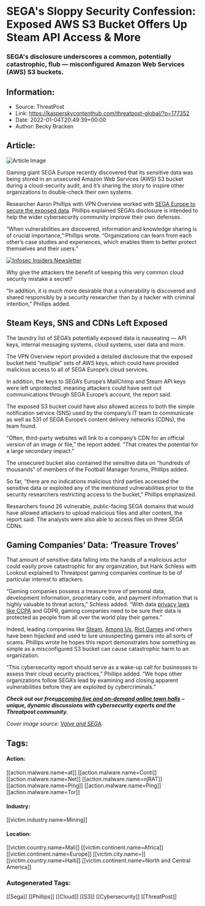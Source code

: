 # SEGA's Sloppy Security Confession: Exposed AWS S3 Bucket Offers Up Steam API Access & More
### SEGA's disclosure underscores a common, potentially catastrophic, flub — misconfigured Amazon Web Services (AWS) S3 buckets.

## Information:
+ Source: ThreatPost
+ Link: https://kasperskycontenthub.com/threatpost-global/?p=177352
+ Date: 2022-01-04T20:49:39+00:00
+ Author: Becky Bracken


## Article:
![Article Image](https://media.threatpost.com/wp-content/uploads/sites/103/2022/01/04154548/Sega.jpg)

Gaming giant SEGA Europe recently discovered that its sensitive data was being stored in an unsecured Amazon Web Services (AWS) S3 bucket during a cloud-security audit, and it’s sharing the story to inspire other organizations to double-check their own systems.


Researcher Aaron Phillips with VPN Overview worked with [SEGA Europe to secure the exposed data](https://vpnoverview.com/news/sega-europe-security-report/). Phillips explained SEGA’s disclosure is intended to help the wider cybersecurity community improve their own defenses.


“When vulnerabilities are discovered, information and knowledge sharing is of crucial importance,” Phillips wrote. “Organizations can learn from each other’s case studies and experiences, which enables them to better protect themselves and their users.”


[![Infosec Insiders Newsletter](https://media.threatpost.com/wp-content/uploads/sites/103/2021/07/10165815/infosec_insiders_in_article_promo.png)](https://threatpost.com/infosec-insider-subscription-page/?utm_source=ART&utm_medium=ART&utm_campaign=InfosecInsiders_Newsletter_Promo/)


Why give the attackers the benefit of keeping this very common cloud security mistake a secret?


“In addition, it is much more desirable that a vulnerability is discovered and shared responsibly by a security researcher than by a hacker with criminal intention,” Phillips added.


**Steam Keys, SNS and CDNs Left Exposed**
-----------------------------------------


The laundry list of SEGA’s potentially exposed data is nauseating — API keys, internal messaging systems, cloud systems, user data and more.


The VPN Overview report provided a detailed disclosure that the exposed bucket held “multiple” sets of AWS keys, which could have provided malicious access to all of SEGA Europe’s cloud services.


In addition, the keys to SEGA’s Europe’s MailChimp and Steam API keys were left unprotected, meaning attackers could have sent out communications through SEGA Europe’s account, the report said.


The exposed S3 bucket could have also allowed access to both the simple notification service (SNS) used by the company’s IT team to communicate as well as 531 of SEGA Europe’s content delivery networks (CDNs), the team found.


“Often, third-party websites will link to a company’s CDN for an official version of an image or file,” the report added. “That creates the potential for a large secondary impact.”


The unsecured bucket also contained the sensitive data on “hundreds of thousands” of members of the Football Manager forums, Phillips added.


So far, “there are no indications malicious third parties accessed the sensitive data or exploited any of the mentioned vulnerabilities prior to the security researchers restricting access to the bucket,” Phillips emphasized.


Researchers found 26 vulnerable, public-facing SEGA domains that would have allowed attackers to upload malicious files and alter content, the report said. The analysts were also able to access files on three SEGA CDNs.


**Gaming Companies’ Data: ‘Treasure Troves’**
---------------------------------------------


That amount of sensitive data falling into the hands of a malicious actor could easily prove catastrophic for any organization, but Hank Schless with Lookout explained to Threatpost gaming companies continue to be of particular interest to attackers.


“Gaming companies possess a treasure trove of personal data, development information, proprietary code, and payment information that is highly valuable to threat actors,” Schless added. “With data [privacy laws like CCPA](https://threatpost.com/californias-tough-new-privacy-law-and-its-biggest-challenges/151682/) and GDPR, gaming companies need to be sure their data is protected as people from all over the world play their games.”


Indeed, leading companies like [Steam](https://threatpost.com/steam-gaming-delivering-malware/166784/), [Among Us](https://threatpost.com/tiktok-gamer-targets-among-us-steam/175546/), [Riot Games](https://threatpost.com/riot-games-job-fraud/176950/) and others have been hijacked and used to lure unsuspecting gamers into all sorts of scams. Phillips wrote he hopes this report demonstrates how something as simple as a misconfigured S3 bucket can cause catastrophic harm to an organization.


“This cybersecurity report should serve as a wake-up call for businesses to assess their cloud security practices,” Phillips added. “We hope other organizations follow SEGA’s lead by examining and closing apparent vulnerabilities before they are exploited by cybercriminals.”


***Check out our free***[***upcoming live and on-demand online town halls***](https://threatpost.com/category/webinars/) ***– unique, dynamic discussions with cybersecurity experts and the Threatpost community.***


*Cover image source: [Valve and SEGA](https://store.steampowered.com/curator/36333614/sale/SEGA60th).*





## Tags:

#### Action:
[[action.malware.name=at]] [[action.malware.name=Conti]] [[action.malware.name=Net]] [[action.malware.name=njRAT]] [[action.malware.name=Ping]] [[action.malware.name=Ping]] [[action.malware.name=Tor]]

#### Industry:
[[victim.industry.name=Mining]]

#### Location:
[[victim.country.name=Mali]] [[victim.continent.name=Africa]] [[victim.continent.name=Europe]] [[victim.city.name=]] [[victim.country.name=Haiti]] [[victim.continent.name=North and Central America]]

### Autogenerated Tags:
[[Sega]] [[Phillips]] [[Cloud]] [[S3]] [[Cybersecurity]] [[ThreatPost]]

